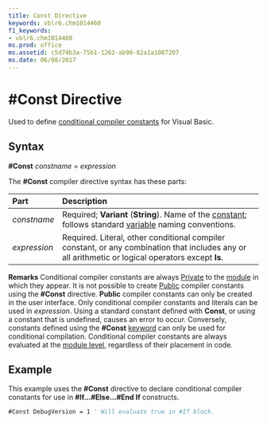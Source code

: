 ```yaml
---
title: Const Directive
keywords: vblr6.chm1014460
f1_keywords:
- vblr6.chm1014460
ms.prod: office
ms.assetid: c5d74b3a-75b1-1263-ab98-82a1a1087207
ms.date: 06/08/2017
---
```



# #Const Directive

Used to define [conditional compiler constants](vbe-glossary.md) for Visual Basic.

## Syntax

 **#Const** _constname_ = _expression_

The **#Const** compiler directive syntax has these parts:


|**Part**|**Description**|
|:-----|:-----|
| _constname_|Required;  **Variant** (**String**). Name of the [constant](vbe-glossary.md); follows standard [variable](vbe-glossary.md) naming conventions.|
| _expression_|Required. Literal, other conditional compiler constant, or any combination that includes any or all arithmetic or logical operators except  **Is**.|

 **Remarks**
Conditional compiler constants are always [Private](vbe-glossary.md) to the [module](vbe-glossary.md) in which they appear. It is not possible to create [Public](vbe-glossary.md) compiler constants using the **#Const** directive. **Public** compiler constants can only be created in the user interface.
Only conditional compiler constants and literals can be used in  _expression_. Using a standard constant defined with **Const**, or using a constant that is undefined, causes an error to occur. Conversely, constants defined using the **#Const** [keyword](vbe-glossary.md) can only be used for conditional compilation.
Conditional compiler constants are always evaluated at the [module level](vbe-glossary.md), regardless of their placement in code.

## Example

This example uses the  **#Const** directive to declare conditional compiler constants for use in **#If...#Else...#End If** constructs.


```vb
#Const DebugVersion = 1 ' Will evaluate true in #If block. 

```


